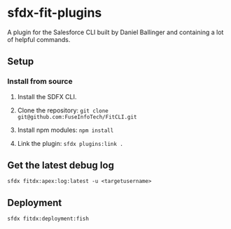 # sfdx-fit-plugins

A plugin for the Salesforce CLI built by Daniel Ballinger and containing a lot of helpful commands.

## Setup

### Install from source

1. Install the SDFX CLI.

2. Clone the repository: `git clone git@github.com:FuseInfoTech/FitCLI.git`

3. Install npm modules: `npm install`

4. Link the plugin: `sfdx plugins:link .`

## Get the latest debug log

`sfdx fitdx:apex:log:latest -u <targetusername>`

## Deployment

`sfdx fitdx:deployment:fish`
